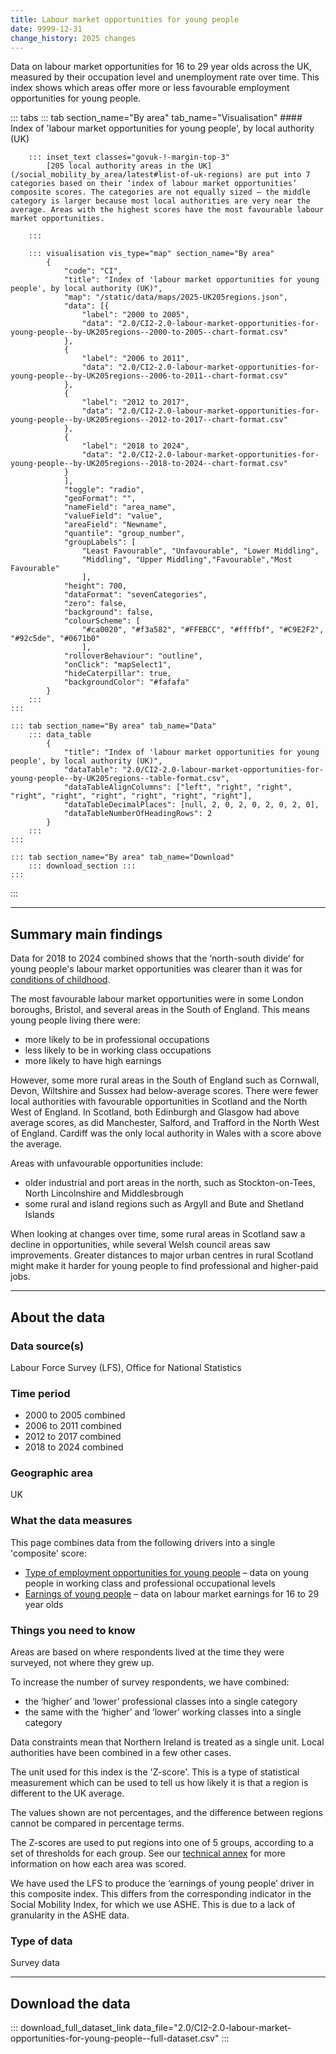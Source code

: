 ```yaml
---
title: Labour market opportunities for young people
date: 9999-12-31
change_history: 2025 changes
---
```


Data on labour market opportunities for 16 to 29 year olds across the UK, measured by their occupation level and unemployment rate over time. This index shows which areas offer more or less favourable employment opportunities for young people.

::: tabs
    ::: tab section_name="By area" tab_name="Visualisation"
        #### Index of 'labour market opportunities for young people', by local authority (UK)

        ::: inset_text classes="govuk-!-margin-top-3"
            [205 local authority areas in the UK](/social_mobility_by_area/latest#list-of-uk-regions) are put into 7 categories based on their ‘index of labour market opportunities’ composite scores. The categories are not equally sized – the middle category is larger because most local authorities are very near the average. Areas with the highest scores have the most favourable labour market opportunities.
           
        :::

        ::: visualisation vis_type="map" section_name="By area"
            {
                "code": "CI",
                "title": "Index of 'labour market opportunities for young people', by local authority (UK)",
                "map": "/static/data/maps/2025-UK205regions.json",
                "data": [{
                    "label": "2000 to 2005",
                    "data": "2.0/CI2-2.0-labour-market-opportunities-for-young-people--by-UK205regions--2000-to-2005--chart-format.csv"
                },
                {
                    "label": "2006 to 2011",
                    "data": "2.0/CI2-2.0-labour-market-opportunities-for-young-people--by-UK205regions--2006-to-2011--chart-format.csv"
                },
                {
                    "label": "2012 to 2017",
                    "data": "2.0/CI2-2.0-labour-market-opportunities-for-young-people--by-UK205regions--2012-to-2017--chart-format.csv"
                },
                {
                    "label": "2018 to 2024",
                    "data": "2.0/CI2-2.0-labour-market-opportunities-for-young-people--by-UK205regions--2018-to-2024--chart-format.csv"
                }
                ],
                "toggle": "radio",
                "geoFormat": "",
                "nameField": "area_name",
                "valueField": "value",
                "areaField": "Newname",
                "quantile": "group_number",
                "groupLabels": [
                    "Least Favourable", "Unfavourable", "Lower Middling",
                    "Middling", "Upper Middling","Favourable","Most Favourable"
                    ],
                "height": 700,
                "dataFormat": "sevenCategories",
                "zero": false,
                "background": false,
                "colourScheme": [
                    "#ca0020", "#f3a582", "#FFEBCC", "#ffffbf", "#C9E2F2", "#92c5de", "#0671b0"
                    ],
                "rolloverBehaviour": "outline",
                "onClick": "mapSelect1",
                "hideCaterpillar": true,
                "backgroundColor": "#fafafa"
            }
        :::
    :::

    ::: tab section_name="By area" tab_name="Data"
        ::: data_table
            {
                "title": "Index of 'labour market opportunities for young people', by local authority (UK)",
                "dataTable": "2.0/CI2-2.0-labour-market-opportunities-for-young-people--by-UK205regions--table-format.csv",
                "dataTableAlignColumns": ["left", "right", "right", "right", "right", "right", "right", "right", "right"],
                "dataTableDecimalPlaces": [null, 2, 0, 2, 0, 2, 0, 2, 0],
                "dataTableNumberOfHeadingRows": 2
            }
        :::
    :::

    ::: tab section_name="By area" tab_name="Download"
        ::: download_section :::
    :::
:::

---

## Summary main findings
Data for 2018 to 2024 combined shows that the ‘north-south divide’ for young people's labour market opportunities was clearer than it was for [conditions of childhood](/drivers_of_social_mobility/composite_indices/conditions_of_childhood/latest). 

The most favourable labour market opportunities were in some London boroughs, Bristol, and several areas in the South of England. This means young people living there were:

* more likely to be in professional occupations
* less likely to be in working class occupations
* more likely to have high earnings

However, some more rural areas in the South of England such as Cornwall, Devon, Wiltshire and Sussex had below-average scores. There were fewer local authorities with favourable opportunities in Scotland and the North West of England. In Scotland, both Edinburgh and Glasgow had above average scores, as did Manchester, Salford, and Trafford in the North West of England. Cardiff was the only local authority in Wales with a score above the average. 

Areas with unfavourable opportunities include:

* older industrial and port areas in the north, such as Stockton-on-Tees, North Lincolnshire and Middlesbrough
* some rural and island regions such as Argyll and Bute and Shetland Islands

When looking at changes over time, some rural areas in Scotland saw a decline in opportunities, while several Welsh council areas saw improvements. Greater distances to major urban centres in rural Scotland might make it harder for young people to find professional and higher-paid jobs.

---

## About the data

### Data source(s)
Labour Force Survey (LFS), Office for National Statistics

### Time period
* 2000 to 2005 combined
* 2006 to 2011 combined
* 2012 to 2017 combined
* 2018 to 2024 combined

### Geographic area
UK

### What the data measures
This page combines data from the following drivers into a single 'composite' score:

* [Type of employment opportunities for young people](/drivers_of_social_mobility/work_opportunities_for_young_people/type_of_employment_opportunities_for_young_people/latest) – data on young people in working class and professional occupational levels
* [Earnings of young people](/drivers_of_social_mobility/work_opportunities_for_young_people/labour_market_earnings_of_young_people/latest) – data on labour market earnings for 16 to 29 year olds

### Things you need to know
Areas are based on where respondents lived at the time they were surveyed, not where they grew up.

To increase the number of survey respondents, we have combined:

* the ‘higher’ and ‘lower’ professional classes into a single category
* the same with the ‘higher’ and ‘lower’ working classes into a single category

Data constraints mean that Northern Ireland is treated as a single unit. Local authorities have been combined in a few other cases.

The unit used for this index is the 'Z-score'. This is a type of statistical measurement which can be used to tell us how likely it is that a region is different to the UK average. 

The values shown are not percentages, and the difference between regions cannot be compared in percentage terms. 

The Z-scores are used to put regions into one of 5 groups, according to a set of thresholds for each group. See our [technical annex](https://www.gov.uk/government/publications/state-of-the-nation-2024-local-to-national-mapping-opportunities-for-all/technical-annex) for more information on how each area was scored.

We have used the LFS to produce the ‘earnings of young people’ driver in this composite index. This differs from the corresponding indicator in the Social Mobility Index, for which we use ASHE. This is due to a lack of granularity in the ASHE data. 

### Type of data
Survey data

---

## Download the data

::: download_full_dataset_link data_file="2.0/CI2-2.0-labour-market-opportunities-for-young-people--full-dataset.csv" :::



